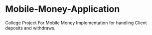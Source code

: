 # Mobile-Money-Application
College Project For Mobile Money Implementation for handling Client deposits and withdraws.
